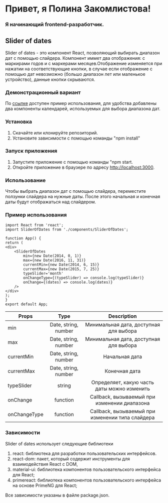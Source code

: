 # Привет, я Полина Закомлистова!

### Я начинающий frontend-разработчик.

## Slider of dates

Slider of dates - это компонент React, позволяющий выбирать диапазон дат с помощью слайдера. Компонент иммет два отображения: с маркирами годов и с маркерами месяцев.Отображение изменяется при нажатии на соответствующие кнопки, в случае если отображение с помощью дат невозможно (большо диапазон лет или маленькое устройство), данные кнопки скрываются.

### Демонстрационный вариант

По [ссылке](https://polina-zakomlistova.github.io/Slider-of-dates/) доступен пример использования, для удобства добавлены два компоненты календарей, используемых для выбора диапазона дат.

### Установка

1. Скачайте или клонируйте репозиторий.
2. Установите зависимости с помощью команды "npm install"

### Запуск приложения

1. Запустите приложение с помощью команды "npm start.
2. Откройте приложение в браузере по адресу [http://localhost:3000](http://localhost:3000).

### Использование

Чтобы выбрать диапазон дат с помощью слайдера, переместите ползунки слайдера на нужные даты. После этого начальная и конечная даты будут отображаться над слайдером.

### Пример использования

```
import React from 'react';
import SliderOfDates from './components/SliderOfDates';

function App() {
return (
<div>
    <SliderOfDates
        min={new Date(2014, 0, 1)}
        max={new Date(2016, 11, 31)}
        currentMin={new Date(2014, 6, 15)}
        currentMax={new Date(2015, 7, 25)}
        typeSlider='month'
        onChangeType={(typeSlider) => console.log(typeSlider)}
        onChange={(dates) => console.log(dates)}
    />
</div>
);
}
export default App;
```

| Props        |         Type         |                   Description                    |
| ------------ | :------------------: | :----------------------------------------------: |
| min          | Date, string, number |      Минимальная дата, доступная для выбора      |
| max          | Date, string, number |      Минимальная дата, доступная для выбора      |
| currentMin   | Date, string, number |                  Начальная дата                  |
| currentMax   | Date, string, number |                  Конечная дата                   |
| typeSlider   |        string        |   Определяет, какую часть даты можно изменить    |
| onChange     |       function       |   Callback, вызываемый при изменении диапазона   |
| onChangeType |       function       | Callback, вызываемый при изменении типа слайдера |

### Зависимости

Slider of dates использует следующие библиотеки

1. react: библиотека для разработки пользовательских интерфейсов.
2. react-dom: пакет, который содержит инструменты для взаимодействия React с DOM,
3. material-ui: библиотека компонентов пользовательского интерфейса для React;
4. primereact: библиотека компонентов пользовательского интерфейса на основе PrimeNG для React;

Все зависимости указаны в файле package.json.
